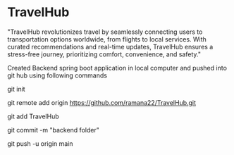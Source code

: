 # TravelHub
"TravelHub revolutionizes travel by seamlessly connecting users to transportation options worldwide, from flights to local services. With curated recommendations and real-time updates, TravelHub ensures a stress-free journey, prioritizing comfort, convenience, and safety."

Created Backend spring boot application in local computer and pushed into git hub using following commands 

git init 

git remote add origin https://github.com/ramana22/TravelHub.git 

git add TravelHub

git commit -m "backend folder"

git push -u origin main
